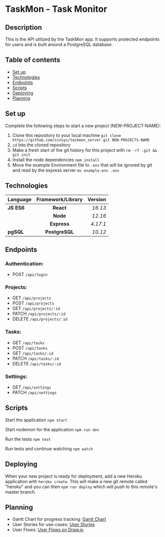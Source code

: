 # TaskMon - Task Monitor

## Description

This is the API utilized by the TaskMon app. It supports protected endpoints for users and is built around a PostgreSQL database.

## Table of contents

*  [Set up](#set-up)
*  [Technologies](#technologies)
*  [Endpoints](#endpoints)
*  [Scripts](#scripts)
*  [Deploying](#deploying)
*  [Planning](#planning)

## Set up

Complete the following steps to start a new project (NEW-PROJECT-NAME):

1. Clone this repository to your local machine `git clone https://github.com/sinsys/taskmon_server.git NEW-PROJECTS-NAME`
2. `cd` into the cloned repository
3. Make a fresh start of the git history for this project with `rm -rf .git && git init`
4. Install the node dependencies `npm install`
5. Move the example Environment file to `.env` that will be ignored by git and read by the express server `mv example.env .env`

## Technologies

| Language | Framework/Library | Version |
| :--- | :---: | ---: |
| **JS ES6** | **React** | *16.13* |
| | **Node** | *12.16* |
| | **Express** | *4.17.1* |
| **pgSQL** | **PostgreSQL** | *10.12* |

## Endpoints

### Authentication:
  - POST `/api/login`
### Projects:
 - GET `/api/projects`
 - POST `/api/projects`
 - GET `/api/projects/:id`
 - PATCH `/api/projects/:id`
 - DELETE `/api/projects/:id`
### Tasks:
 - GET `/api/tasks`
 - POST `/api/tasks`
 - GET `/api/tasks/:id`
 - PATCH `/api/tasks/:id`
 - DELETE `/api/tasks/:id`
### Settings:
 - GET `/api/settings`
 - PATCH `/api/settings`

## Scripts

Start the application `npm start`

Start nodemon for the application `npm run dev`

Run the tests `npm test`

Run tests and continue watching `npm watch`

## Deploying

When your new project is ready for deployment, add a new Heroku application with `heroku create`. This will make a new git remote called "heroku" and you can then `npm run deploy` which will push to this remote's master branch.



## Planning

- Gantt Chart for progress tracking: [Gantt Chart](https://docs.google.com/spreadsheets/d/1gs3NtOi0saVZm1x91WcbMBz3AyNKN3RqGG2ubOGZn8Q/edit#gid=2140549662?usp=sharing)
- User Stories for use-cases: [User Stories](https://docs.google.com/spreadsheets/d/1gs3NtOi0saVZm1x91WcbMBz3AyNKN3RqGG2ubOGZn8Q/edit#gid=739121299?usp=sharing)
- User Flows: [User Flows on Draw.io](https://drive.google.com/file/d/1Z--cjFDzV-dabEC5hAtgKheW9UV70B5F/view?usp=sharing)
